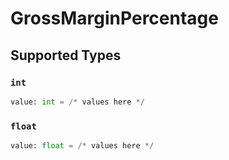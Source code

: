 # GrossMarginPercentage


## Supported Types

### `int`

```python
value: int = /* values here */
```

### `float`

```python
value: float = /* values here */
```

